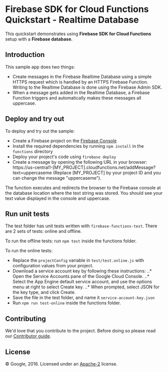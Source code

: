 # Firebase SDK for Cloud Functions Quickstart - Realtime Database

This quickstart demonstrates using **Firebase SDK for Cloud Functions** setup with a **Firebase database**.


## Introduction

This sample app does two things:
 - Create messages in the Firebase Realtime Database using a simple HTTPS request which is handled by an HTTPS Firebase Function. Writing to the Realtime Database is done using the Firebase Admin SDK. 
 - When a message gets added in the Realtime Database, a Firebase Function triggers and automatically makes these messages all uppercase.

## Deploy and try out

To deploy and try out the sample:

 - Create a Firebase project on the [Firebase Console](https://console.firebase.google.com)
 - Install the required dependencies by running `npm install` in the `functions` directory
 - Deploy your project's code using `firebase deploy`
 - Create a message by opening the following URL in your browser: https://us-central1-[MY_PROJECT].cloudfunctions.net/addMessage?text=uppercaseme (Replace [MY_PROJECT] by your project ID and you can change the message "uppercaseme").

 The function executes and redirects the browser to the Firebase console at the database location where the text string was stored. You should see your text value displayed in the console and uppercase.

## Run unit tests

The test folder has unit tests written with `firebase-functions-test`. There are 2 sets of tests: online and offline.

To run the offline tests: run `npm test` inside the functions folder.

To run the online tests:
 - Replace the `projectConfig` variable in `test/test.online.js` with configuration values from your project.
 - Download a service account key by following these instructions:
 ..* Open the Service Accounts pane of the Google Cloud Console.
 ..* Select the App Engine default service account, and use the options menu at right to select Create key.
 ..* When prompted, select JSON for the key type, and click Create.
 - Save the file in the test folder, and name it `service-account-key.json`
 - Run `npm run test-online` inside the functions folder.

## Contributing

We'd love that you contribute to the project. Before doing so please read our [Contributor guide](../../CONTRIBUTING.md).


## License

© Google, 2016. Licensed under an [Apache-2](../../LICENSE) license.
